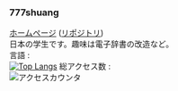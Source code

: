 ### 777shuang
[ホームページ](https://777shuang.github.io) ([リポジトリ](https://github.com/777shuang/777shuang.github.io))<br>
日本の学生です。趣味は電子辞書の改造など。<br>
言語 :<br>
[![Top Langs](https://github-readme-stats.vercel.app/api/top-langs/?username=777shuang&layout=donut)](https://github.com/anuraghazra/github-readme-stats)
総アクセス数 :<br>
![アクセスカウンタ](https://count.getloli.com/get/@777shuang)
